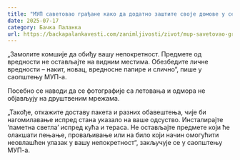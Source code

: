 ```yaml
---
title: "МУП саветовао грађане како да додатно заштите своје домове у сезони годишњих одмора"
date: 2025-07-17
category: Бачка Паланка
url: https://backapalankavesti.com/zanimljivosti/zivot/mup-savetovao-gradjane-kako-da-dodatno-zastite-svoje-domove-u-sezoni-godisnjih-odmora/
---
```


„Замолите комшије да обиђу вашу непокретност. Предмете од вредности не остављајте на видним местима. Обезбедите личне вредности – накит, новац, вредносне папире и слично“, пише у саопштењу МУП-а.

Посебно се наводи да се фотографије са летовања и одмора не објављују на друштвеним мрежама.

„Такође, откажите доставу пакета и разних обавештења, чије би нагомилавање испред стана указало на ваше одсуство. Инсталирајте ‘паметна светла’ испред кућа и тераса. Не остављајте предмете који ће олакшати пењање, проваљивање или на било који начин омогућити неовлашћен улазак у вашу непокретност“, закључује се у саопштењу МУП-а.
